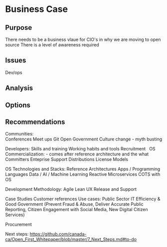 # Business Case

## Purpose

There needs to be a business vlaue for CIO's in why we are moving to open source
There is a level of awareness required 

## Issues

Dev/ops 

## Analysis

## Options

## Recommendations 

Communities:  
Conferences
Meet ups 
Git
Open Government 
Culture change - myth busting 

Developers:
Skills and training
Working habits and tools 
Recruitment
 
OS
Commercialization: - comes after reference architecture and the what
Committers 
Enteprise Support
Distributions 
License Models 

OS Technologies and Stacks:
Reference Architectures 
Apps / Programming Languages 
Data / AI / Machine Learning 
Reactive 
Microservices 
COTS with OS 

Development Methodology: 
Agile 
Lean 
UX 
Release and Support 

Case Studies
Customer references
Use cases: Public Sector IT Efficiency & Good Government (Prevent Fraud
& Abuse, Deliver Accurate Public Reporting, Citizen Engagement with Social
Media, New Digital Citizen Services) 

Procurement 

Next steps: https://github.com/canada-ca/Open_First_Whitepaper/blob/master/7_Next_Steps.md#to-do

